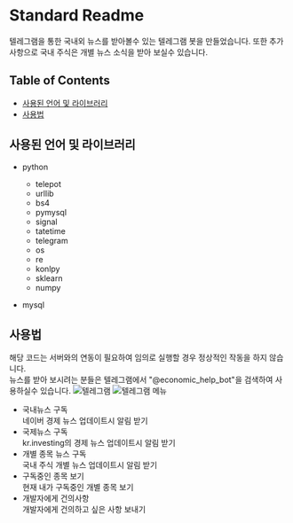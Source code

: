 # Standard Readme

텔레그램을 통한 국내외 뉴스를 받아볼수 있는 텔레그램 봇을 만들었습니다. 또한 추가 사항으로 국내 주식은 개별 뉴스 소식을 받아 보실수 있습니다.


## Table of Contents

- [사용된 언어 및 라이브러리](#사용된-언어-및-라이브러리)
- [사용법](#사용법)


## 사용된 언어 및 라이브러리

- python
	- telepot
	- urllib
	- bs4
	- pymysql
	- signal
	- tatetime
	- telegram
	- os
	- re
	- konlpy
	- sklearn
	- numpy
	
- mysql


## 사용법

해당 코드는 서버와의 연동이 필요하여 임의로 실행할 경우 정상적인 작동을 하지 않습니다.   
뉴스를 받아 보시려는 분들은 텔레그램에서 "@economic_help_bot"을 검색하여 사용하실수 있습니다.
![텔레그램](https://user-images.githubusercontent.com/49528515/106888319-bc92f600-6729-11eb-9204-d9a0238add8f.jpg)
![텔레그램 메뉴](https://user-images.githubusercontent.com/49528515/105572119-886a1d80-5d98-11eb-850c-68cf36b93ddd.PNG)

- 국내뉴스 구독   
	네이버 경제 뉴스 업데이트시 알림 받기
- 국제뉴스 구독   
	kr.investing의 경제 뉴스 업데이트시 알림 받기
- 개별 종목 뉴스 구독   
	국내 주식 개별 뉴스 업데이트시 알림 받기
- 구독중인 종목 보기   
	현재 내가 구독중인 개별 종목 보기
- 개발자에게 건의사항   
	개발자에게 건의하고 싶은 사항 보내기
